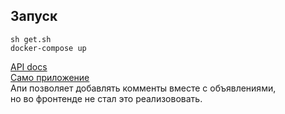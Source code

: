 ## Запуск
```
sh get.sh
docker-compose up
```
[API docs](http://localhost:8000/docs)  
[Само приложение](http://localhost:8080/)  
Апи позволяет добавлять комменты вместе с объявлениями,  
но во фронтенде не стал это реализововать.
